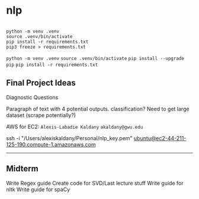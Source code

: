 # nlp



```

python -m venv .venv
source .venv/bin/activate
pip install -r requirements.txt
pip3 freeze > requirements.txt
```

`python -m venv .venv`
`source .venv/bin/activate`
`pip install --upgrade pip`
`pip install -r requirements.txt`

## Final Project Ideas

Diagnostic Questions

Paragraph of text with 4 potential outputs. classification?
Need to get large dataset (scrape potentially?)

AWS
for EC2: 
`Alexis-Labadie Kaldany`
`akaldany@gwu.edu`

ssh -i "/Users/alexiskaldany/Personal/nlp_key.pem" ubuntu@ec2-44-211-125-190.compute-1.amazonaws.com

----------------
## Midterm

Write Regex guide
Create code for SVD/Last lecture stuff
Write guide for nltk
Write guide for spaCy